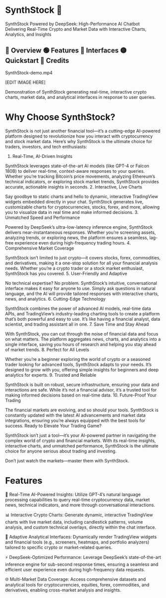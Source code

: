 # SynthStock 🚀
SynthStock Powered by DeepSeek: High-Performance AI Chatbot Delivering Real-Time Crypto and Market Data with Interactive Charts, Analytics, and Insights

## 🔵 **Overview 🟢  Features 🔵 Interfaces 🟡 Quickstart 🔴 Credits**

SynthStock-demo.mp4

[EDIT IMAGE HERE]

Demonstration of SynthStock generating real-time, interactive crypto charts, market data, and analytical interfaces in response to user queries.  

# **Why Choose SynthStock?**

SynthStock is not just another financial tool—it’s a cutting-edge AI-powered platform designed to revolutionize how you interact with cryptocurrency and stock market data. Here’s why SynthStock is the ultimate choice for traders, investors, and tech enthusiasts:
1. Real-Time, AI-Driven Insights

SynthStock leverages state-of-the-art AI models (like GPT-4 or Falcon 180B) to deliver real-time, context-aware responses to your queries. Whether you’re tracking Bitcoin’s price movements, analyzing Ethereum’s technical indicators, or exploring stock market trends, SynthStock provides accurate, actionable insights in seconds.
2. Interactive, Live Charts

Say goodbye to static charts and hello to dynamic, interactive TradingView widgets embedded directly in your chat. SynthStock generates live, customizable charts for cryptocurrencies, stocks, forex, and more, allowing you to visualize data in real time and make informed decisions.
3. Unmatched Speed and Performance

Powered by DeepSeek’s ultra-low-latency inference engine, SynthStock delivers near-instantaneous responses. Whether you’re screening assets, analyzing trends, or exploring news, the platform ensures a seamless, lag-free experience even during high-frequency trading hours.
4. Comprehensive Market Coverage

SynthStock isn’t limited to just crypto—it covers stocks, forex, commodities, and derivatives, making it a one-stop solution for all your financial analysis needs. Whether you’re a crypto trader or a stock market enthusiast, SynthStock has you covered.
5. User-Friendly and Adaptive

No technical expertise? No problem. SynthStock’s intuitive, conversational interface makes it easy for anyone to use. Simply ask questions in natural language, and the AI will provide tailored responses with interactive charts, news, and analytics.
6. Cutting-Edge Technology

SynthStock combines the power of advanced AI models, real-time data APIs, and TradingView’s industry-leading charting tools to create a platform that’s both powerful and easy to use. It’s like having a financial analyst, data scientist, and trading assistant all in one.
7. Save Time and Stay Ahead

With SynthStock, you can cut through the noise of financial data and focus on what matters. The platform aggregates news, charts, and analytics into a single interface, saving you hours of research and helping you stay ahead of market trends.
8. Perfect for All Levels

Whether you’re a beginner exploring the world of crypto or a seasoned trader looking for advanced tools, SynthStock adapts to your needs. It’s designed to grow with you, offering simple insights for beginners and deep analytics for experts.
9. Trusted and Reliable

SynthStock is built on robust, secure infrastructure, ensuring your data and interactions are safe. While it’s not a financial advisor, it’s a trusted tool for making informed decisions based on real-time data.
10. Future-Proof Your Trading

The financial markets are evolving, and so should your tools. SynthStock is constantly updated with the latest AI advancements and market data integrations, ensuring you’re always equipped with the best tools for success.
Ready to Elevate Your Trading Game?

SynthStock isn’t just a tool—it’s your AI-powered partner in navigating the complex world of crypto and financial markets. With its real-time insights, interactive charts, and unmatched performance, SynthStock is the ultimate choice for anyone serious about trading and investing.

Don’t just watch the markets—master them with SynthStock.


# **Features**

🤖 Real-Time AI-Powered Insights: Utilize GPT-4’s natural language processing capabilities to query real-time cryptocurrency data, market news, technical indicators, and more through conversational interactions.

📊 Interactive Crypto Charts: Generate dynamic, interactive TradingView charts with live market data, including candlestick patterns, volume analysis, and custom technical overlays, directly within the chat interface.

🔄 Adaptive Analytical Interfaces: Dynamically render TradingView widgets and financial tools (e.g., screeners, heatmaps, and portfolio analyzers) tailored to specific crypto or market-related queries.

⚡ DeepSeek-Optimized Performance: Leverage DeepSeek’s state-of-the-art inference engine for sub-second response times, ensuring a seamless and efficient user experience even during high-frequency data requests.

🌐 Multi-Market Data Coverage: Access comprehensive datasets and analytical tools for cryptocurrencies, equities, forex, commodities, and derivatives, enabling cross-market analysis and insights.
